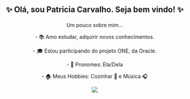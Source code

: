 <h2 align = 'center'>
  
  ✨ Olá, sou Patricia Carvalho. Seja bem vindo! ✨ 

</h2>

<p align = 'center'>
  Um pouco sobre mim...
</p>
<p align = 'center'>
  - 📚 Amo estudar, adquirir novos conhecimentos.
</p>
<p align = 'center'>
  - 🎓 Estou participando do projeto ONE, da Oracle.
</p>
<p align = 'center'>
  - 🎀 Pronomes: Ela/Dela
</p>
<p align = 'center'>
  - 🏠 Meus Hobbies: Cozinhar 🍩 e Música 🎧 
</p>
  
 <p align = 'center'>
  
  <a href="https://www.linkedin.com/in/patricia-carvalho-lopes23/">
    <img src = "https://img.shields.io/badge/linkedin-%230077B5.svg?&style=for-the-badge&logo=linkedin&logoColor=white" />
  </a>  
  
</p>

 

  
  
